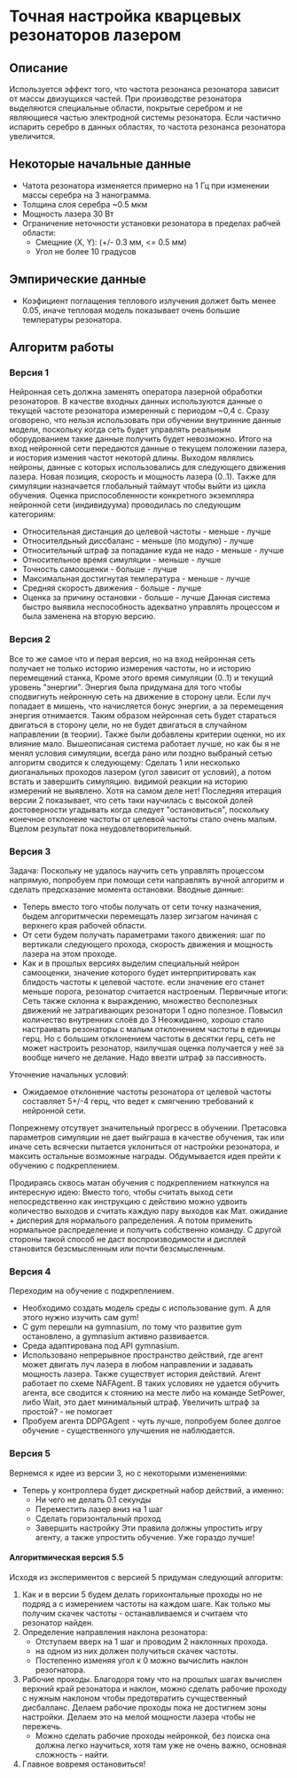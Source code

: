 # Точная настройка кварцевых резонаторов лазером 

## Описание
Используется эффект того, что частота резонанса резонатора зависит от массы двизущихся частей.
При производстве резонатора выделяются специальные области, покрытые серебром и не являющиеся частью электродной системы резонатора.
Если частично испарить серебро в данных областях, то частота резонанса резонатора увеличится.

## Некоторые начальные данные
* Чатота резонатора изменяется примерно на 1 Гц при изменении массы серебра на 3 нанограмма.
* Толщина слоя серебра ~0.5 мкм
* Мощность лазера 30 Вт
* Ограничение неточности установки резонатора в пределах рабчей области:
    - Смещние (X, Y): (+/- 0.3 мм, <= 0.5 мм)
    - Угол не более 10 градусов

## Эмпирические данные
* Коэфициент поглащения теплового излучения должет быть менее 0.05, иначе тепловая модель показывает очень большие температуры резонатора.

## Алгоритм работы

### Версия 1
Нейронная сеть должна заменять оператора лазерной обработки резонаторов. В качестве входных данных используются данные о текущей частоте резонатора измеренный с периодом ~0,4 с. Сразу оговорено, что нельзя использовать при обучении внутринние данные модели, поскольку когда сеть будет управлять реальным оборудованием такие данные получить будет невозможно.
Итого на вход нейронной сети передаются данные о текущем положении лазера, и иостория измения частот некоторй длины. Выходом являлись нейроны, данные с которых использовались для следующего движения лазера. Новая позиция, скорость и мощность лазера (0..1). Также для симуляции назначается глобальный таймаут чтобы выйти из цикла обучения.
Оценка приспособленности конкретного экземпляра нейронной сети (индивидуума) проводилась по следующим категориям:
- Относительная дистанция до целевой частоты - меньше - лучше
- Относителдьный диссбаланс - меньше (по модулю) - лучше
- Относительный штраф за попадание куда не надо - меньше - лучше
- Относительное время симуляции - меньше - лучше
- Точность самоошенки - больше - лучше
- Максимальная достигнутая температура - меньше - лучше
- Средняя скорость движения - больше - лучше
- Оценка за причину остановки - больше - лучше
Данная система быстро выявила неспособность адекватно управлять процессом и была заменена на вторую версию.

### Версия 2
Все то же самое что и перая версия, но на вход нейронная сеть получает не только историю измерения частоты, но и историю перемещений станка,
Кроме этого время симуляции (0..1) и текущий уровень "энергии". Энергия была придумана для того чтобы сподвигнуть нейронную сеть на движение в сторону цели. Если луч попадает в мишень, что начисляется бонус энергии, а за перемещения энергия отнимается. Таким образом нейронная сеть будет стараться двигаться в сторону цели, но не будет двигаться в случайном направлении (в теории).
Также были добавлены критерии оценки, но их влияние мало.
Вышеописаная система работает лучше, но как бы я не менял условия симуляции, всегда рано или поздно выбраный сетью алгоритм сводится к следующему:
Сделать 1 или несколько диоганальных проходов лазером (угол зависит от условий), а потом встать и завершить симуляцию. видимой реакции на историю измерений не выявлено. 
Хотя на самом деле нет! Последняя итерация версии 2 показывает, что сеть таки научилась с высокой долей достоверности угадывать когда следует "остановиться", поскольку конечное отклонеие частоты от целевой частоты стало очень малым.
Вцелом результат пока неудовлетворительный.

### Версия 3
Задача: Поскольку не удалось научить сеть управлять процессом напрямую, попробуем при помощи сети направлять вучной алгоритм и сделать предсказание момента остановки.
Вводные данные:
- Теперь вместо того чтобы получать от сети точку назначения, быдем алгоритмчески перемещать лазер зигзагом начиная с верхнего края рабочей области. 
- От сети будем получать параметрами такого движения: шаг по вертикали следующего прохода, скорость движения и мощность лазера на этом проходе.
- Как и в прошлых версиях выделим специальный нейрон самооценки, значение которого будет интерпритировать как блидость частоты к целевой частоте. если значение его станет меньше порога, резонатор считается настроеным.
Первичные итоги:
Сеть также склонна к выраждению, множество бесполезных движений не затрагивающих резонатори 1 одно полезное.
Повысил количество внутренних слоёв до 3
Неожиданно, хорошо стало настраивать резонаторы с малым отклонением частоты в единицы герц. Но с большим отклонением частоты в десятки герц, сеть не может настроить резонатор, наилучшая оценка получается у неё за вообще ничего не делание. Надо ввезти штраф за пассивность.

Уточнение начальных условий:
- Ожидаемое отклонение частоты резонатора от целевой частоты составляет 5+/-4 герц, что ведет к смягчению требований к нейронной сети.

Попрежнему отсутвует значительный прогресс в обучении. Претасовка параметров симуляции не дает выйграша в качестве обучения, так или иначе сеть всячески пытается уклониться от настройки резонатора, и максить остальные возможные награды.
Обдумывается идея прейти к обучению с подкреплением.

Продираясь сквось матан обучения с подкреплением наткнулся на интересную идею:
Вместо того, чтобы считать выход сети непосредственно как инструкцию с действию можно удвоить количество выходов и считать каждую пару выходов как Мат. ожидание + дисперия для нормалього рапределения. А потом применить нормальное распределение и получить собственно команду. С другой стороны такой способ не даст воспроизводимости и дисплей становится безсмысленным или почти безсмысленным.

### Версия 4
Переходим на обучение с подкреплением.

* Необходимо создать модель среды с использование gym. А для этого нужно изучить сам gym!
* C gym перешли на gymnasium, по тому что развитие gym остановлено, а gymnasium активно развивается.
* Среда адаптирована под API gymnasium.
* Использовано непрерывное пространство действий, где агент может двигать луч лазера в любом направлении и задавать мощность лазера.
    Также существует история действий. Агент работает по схеме NAFAgent. В таких условиях не удается обучить агента, все сводится к стоянию на месте либо на команде SetPower, либо Wait, это дает минимальный штраф. Увеличить штраф за простой? - не помогает
* Пробуем агента DDPGAgent - чуть лучше, попробуем более долгое обучение - существенного улучшения не наблюдается.

### Версия 5
Вернемся к идее из версии 3, но с некоторыми изменениями:
* Теперь у контроллера будет дискретный набор действий, а именно: 
    * Ни чего не делать 0.1 секунды
    * Переместить лазер вниз на 1 шаг
    * Сделать горизонтальный проход
    * Завершить настройку
    Эти правила должны упростить игру агенту, а также упростить обучение.
Уже гораздо лучше!

#### Алгоритмическая версия 5.5
Исходя из экспериментов с версией 5 придуман следующий алгоритм:
1. Как и в версии 5 будем делать горихонтальные проходы но не подряд а с измерением частоты на каждом шаге.
    Как только мы получим скачек частоты - останавливаемся и считаем что резонатор найден.
2. Определение направления наклона резонатора: 
    - Отступаем вверх на 1 шаг и проводим 2 наклонных прохода.
    - на одном из них должен получиться скачек частоты.
    - Постепенно изменяя угол к 0 можно вычислить наклон резогнатора.
3. Рабочие проходы. Благодоря тому что на прошлых шагах вычислен верхний край резонатора и наклон, можно сделать рабочие проходу с нужным наклоном чтобы
    предотвратить сучщественный дисбалланс. Делаем рабочие проходы пока не достигнем зоны настройки. Делаем это на мелой мощности лазера чтобы не пережечь.
    - Можно сделать рабочие проходы нейронкой, без поиска она должна легко научиться, хотя там уже не очень важно, основная сложность - найти.
4. Главное вовремя остановиться!
